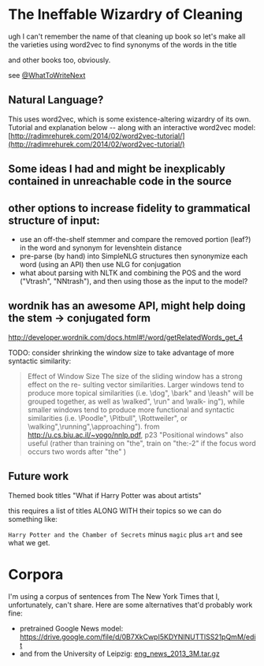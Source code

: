 The Ineffable Wizardry of Cleaning
==================================

ugh I can't remember the name of that cleaning up book
so let's make all the varieties
using word2vec to find synonyms of the words in the title

and other books too, obviously.

see [@WhatToWriteNext](https://twitter.com/whattowritenext)

Natural Language?
-----------------

This uses word2vec, which is some existence-altering wizardry of its own. Tutorial and explanation below -- along with an interactive word2vec model: [http://radimrehurek.com/2014/02/word2vec-tutorial/](http://radimrehurek.com/2014/02/word2vec-tutorial/)

Some ideas I had and might be inexplicably contained in unreachable code in the source
--------------------------------------------------------------------------------------

## other options to increase fidelity to grammatical structure of input:
 - use an off-the-shelf stemmer and compare the removed portion (leaf?) in the word and synonym for levenshtein distance
 - pre-parse (by hand) into SimpleNLG structures
   then synonymize each word (using an API)
   then use NLG for conjugation
 - what about parsing with NLTK and combining the POS and the word ("Vtrash", "NNtrash"), and then using those as the input to the model? 

## wordnik has an awesome API, might help doing the stem -> conjugated form
http://developer.wordnik.com/docs.html#!/word/getRelatedWords_get_4

TODO: consider shrinking the window size to take advantage of more syntactic similarity:
> Effect of Window Size
> The size of the sliding window has a strong effect on the re-
> sulting vector similarities.  Larger windows tend to produce more topical similarities (i.e.
> \dog", \bark" and \leash" will be grouped together, as well as \walked", \run" and \walk-
> ing"), while smaller windows tend to produce more functional and syntactic similarities (i.e.
> \Poodle", \Pitbull", \Rottweiler", or \walking",\running",\approaching").
from http://u.cs.biu.ac.il/~yogo/nnlp.pdf, p23
"Positional windows" also useful (rather than training on "the", train on "the:-2" if the focus word occurs two words after "the" )

Future work
-----------
Themed book titles
"What if Harry Potter was about artists"

this requires a list of titles ALONG WITH their topics so we can do something like:

 `Harry Potter and the Chamber of Secrets` minus `magic` plus `art` and see what we get.

Corpora
========

I'm using a corpus of sentences from The New York Times that I, unfortunately, can't share. Here are some alternatives that'd probably work fine:

- pretrained Google News model: https://drive.google.com/file/d/0B7XkCwpI5KDYNlNUTTlSS21pQmM/edit
- and from the University of Leipzig: [eng_news_2013_3M.tar.gz](http://corpora2.informatik.uni-leipzig.de/download.html)
